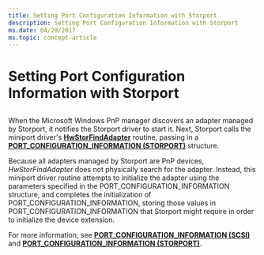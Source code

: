 ```yaml
---
title: Setting Port Configuration Information with Storport
description: Setting Port Configuration Information with Storport
ms.date: 04/20/2017
ms.topic: concept-article
---
```


# Setting Port Configuration Information with Storport


## <span id="ddk_setting_port_configuration_information_with_storport_kg"></span><span id="DDK_SETTING_PORT_CONFIGURATION_INFORMATION_WITH_STORPORT_KG"></span>


When the Microsoft Windows PnP manager discovers an adapter managed by Storport, it notifies the Storport driver to start it. Next, Storport calls the miniport driver's [**HwStorFindAdapter**](/windows-hardware/drivers/ddi/storport/nc-storport-hw_find_adapter) routine, passing in a [**PORT\_CONFIGURATION\_INFORMATION (STORPORT)**](/previous-versions/windows/hardware/drivers/ff563901(v=vs.85)) structure.

Because all adapters managed by Storport are PnP devices, *HwStorFindAdapter* does not physically search for the adapter. Instead, this miniport driver routine attempts to initialize the adapter using the parameters specified in the PORT\_CONFIGURATION\_INFORMATION structure, and completes the initialization of PORT\_CONFIGURATION\_INFORMATION, storing those values in PORT\_CONFIGURATION\_INFORMATION that Storport might require in order to initialize the device extension.

For more information, see [**PORT\_CONFIGURATION\_INFORMATION (SCSI)**](/windows-hardware/drivers/ddi/srb/ns-srb-_port_configuration_information) and [**PORT\_CONFIGURATION\_INFORMATION (STORPORT)**](/previous-versions/windows/hardware/drivers/ff563901(v=vs.85)).

 

